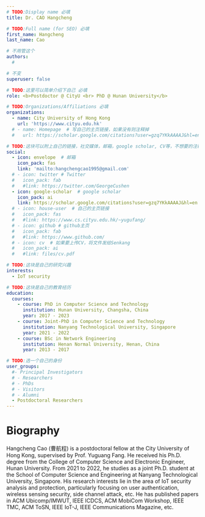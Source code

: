 ```yaml
---
# TODO:Display name 必填
title: Dr. CAO Hangcheng  

# TODO:Full name (for SEO) 必填
first_name: Hangcheng   
last_name: Cao

# 不用管这个
authors:
  # 

# 不变
superuser: false

# TODO:这里可以简单介绍下自己 必填
role: <b>Postdoctor @ CityU <br> PhD @ Hunan University</b>

# TODO:Organizations/Affiliations 必填
organizations:
  - name: City University of Hong Kong 
    url: 'https://www.cityu.edu.hk'
  # - name: Homepage  # 写自己的主页链接，如果没有则注释掉
  #   url: https://scholar.google.com/citations?user=gzq7YKkAAAAJ&hl=en

# TODO:这块可以附上自己的链接，社交媒体，邮箱，google scholar, CV等，不想要的注释掉即可
social:
  - icon: envelope  # 邮箱
    icon_pack: fas
    link: 'mailto:hangchengcao1995@gmail.com'
  # - icon: twitter # Twitter
  #   icon_pack: fab  
  #   #link: https://twitter.com/GeorgeCushen
  - icon: google-scholar  # google scholar
    icon_pack: ai
    link: https://scholar.google.com/citations?user=gzq7YKkAAAAJ&hl=en
  # - icon: house-user  # 自己的主页链接
  #   icon_pack: fas
  #   #link: https://www.cs.cityu.edu.hk/~yugufang/
  # - icon: github # github主页
  #   icon_pack: fab   
  #   #link: https://www.github.com/
  # - icon: cv  # 如果要上传CV，将文件发给Senkang
  #   icon_pack: ai
  #   #link: files/cv.pdf

# TODO:这块是自己的研究兴趣
interests:
  - IoT security

# TODO:这块是自己的教育经历
education:
  courses:
    - course: PhD in Computer Science and Technology 
      institution: Hunan University, Changsha, China
      year: 2017 - 2023
    - course: Joint-PhD in Computer Science and Technology 
      institution: Nanyang Technological University, Singapore
      year: 2021 - 2022
    - course: BSc in Network Engineering
      institution: Henan Normal University, Henan, China
      year: 2013 - 2017

# TODO:选一个自己的身份
user_groups:
  #- Principal Investigators
  # - Researchers
  # - PhDs
  # - Visitors
  # - Alumni
  - Postdoctoral Researchers
---
```

<!-- TODO:写自己的Biography -->
# Biography
<!-- <p style="text-align:justify">  -->
Hangcheng Cao (曹航程) is a postdoctoral fellow at the City University of Hong Kong, supervised by Prof. Yuguang Fang. He received his Ph.D. degree from the College of Computer Science and Electronic Engineer, Hunan University. From 2021 to 2022, he studies as a joint Ph.D. student at the School of Computer Science and Engineering at Nanyang Technological University, Singapore. His research interests lie in the area of IoT security analysis and protection, particularly focusing on user authentication, wireless sensing security, side channel attack, etc. He has published papers in ACM Ubicomp/IMWUT, IEEE ICDCS, ACM MobiCom Workshop, IEEE TMC, ACM ToSN, IEEE IoT-J, IEEE Communications Magazine, etc. 

